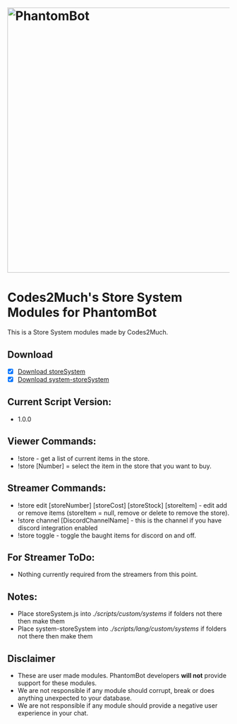 # <img alt="PhantomBot" src="https://phantombot.tv/img/new-logo-dark-v2.png" width="600px"/>

# Codes2Much's Store System Modules for PhantomBot
This is a Store System modules made by Codes2Much.

## Download
- [x] [Download storeSystem](https://raw.githubusercontent.com/Codes2Much/Phantombot-Custom-Scripts/master/custom/systems/storeSystem/storeSystem.js "storeSystem")
- [x] [Download system-storeSystem](https://raw.githubusercontent.com/Codes2Much/Phantombot-Custom-Scripts/master/lang/english/custom/systems/system-storeSystem.js "system-storeSystem")

## Current Script Version:
- 1.0.0

## Viewer Commands:
- !store - get a list of current items in the store.
- !store [Number] = select the item in the store that you want to buy. 

## Streamer Commands:
- !store edit [storeNumber] [storeCost] [storeStock] [storeItem] - edit add or remove items (storeItem = null, remove or delete to remove the store).
- !store channel [DiscordChannelName] - this is the channel if you have discord integration enabled
- !store toggle - toggle the baught items for discord on and off.

## For Streamer ToDo:
- Nothing currently required from the streamers from this point.

## Notes:
- Place storeSystem.js into *./scripts/custom/systems* if folders not there then make them
- Place system-storeSystem into *./scripts/lang/custom/systems* if folders not there then make them

## Disclaimer
- These are user made modules. PhantomBot developers **will not** provide support for these modules.
- We are not responsible if any module should corrupt, break or does anything unexpected to your database.
- We are not responsible if any module should provide a negative user experience in your chat.
